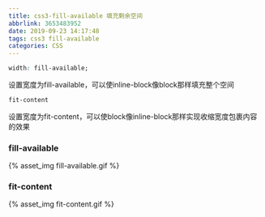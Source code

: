 ```yaml
---
title: css3-fill-available 填充剩余空间
abbrlink: 3653483952
date: 2019-09-23 14:17:48
tags: css3 fill-available
categories: CSS
---
```


```css
width: fill-available;
```
设置宽度为fill-available，可以使inline-block像block那样填充整个空间
```css
fit-content
```
设置宽度为fit-content，可以使block像inline-block那样实现收缩宽度包裹内容的效果

<!-- more -->

### fill-available
{% asset_img fill-available.gif %}

### fit-content
{% asset_img fit-content.gif %}
